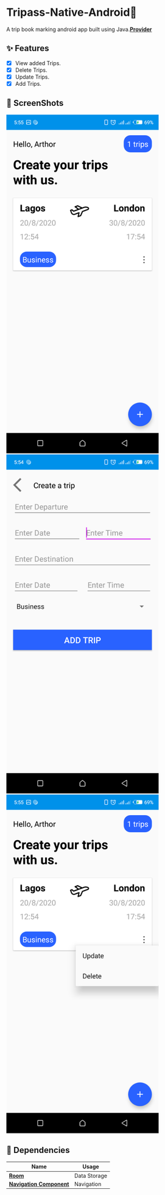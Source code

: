 # Tripass-Native-Android:rose:

A trip book marking android app built using Java.[**Provider**](https://pub.dev/packages/provider)

## ✨ Features
- [x] View added Trips.
- [x] Delete Trips.
- [x] Update Trips.
- [x] Add Trips.

## 📸 ScreenShots
<img src="/image1.png" width="400">
<img src="/image2.png" width="400">
<img src="/image3.png" width="400">

## 🔌 Dependencies
| Name | Usage |
|------|-------|
|[**Room**](https://developer.android.com/topic/libraries/architecture/room)| Data Storage|
|[**Navigation Component**](https://developer.android.com/guide/navigation)| Navigation|

